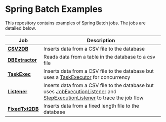 # Spring Batch Examples 

This repository contains examples of Spring Batch jobs. The jobs are detailed below.

| Job | Description |
|-----|-------------|
| **[CSV2DB](./csv2db/)**           | Inserts data from a CSV file to the database |
| **[DBExtractor](./dbextractor/)** | Reads data from a table in the database to a csv file |
| **[TaskExec](./taskexec/)** | Inserts data from a CSV file to the database but uses a [TaskExecutor](https://docs.spring.io/spring-framework/docs/current/javadoc-api/org/springframework/core/task/TaskExecutor.html) for concurrency |
| **[Listener](./listeners/)** | Inserts data from a CSV file to the database but uses [JobExecutionListener](https://docs.spring.io/spring-batch/docs/current/api/org/springframework/batch/core/JobExecutionListener.html) and [StepExecutionListener](https://docs.spring.io/spring-batch/docs/current/api/org/springframework/batch/core/StepExecutionListener.html) to trace the job flow |
| **[FixedTxt2DB](./fixedtxt2db/)** | Inserts data from a fixed length file to the database |